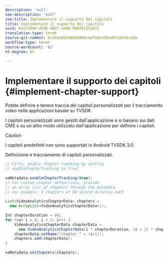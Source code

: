 ```yaml
---
description: 'null'
seo-description: 'null'
seo-title: Implementare il supporto dei capitoli
title: Implementare il supporto dei capitoli
uuid: 6e2c3994-d28b-489f-ae60-9b876125a871
translation-type: tm+mt
source-git-commit: bc35da8b258056809ceaf18e33bed631047bc81b
workflow-type: tm+mt
source-wordcount: '62'
ht-degree: 0%

---
```



# Implementare il supporto dei capitoli {#implement-chapter-support}

Potete definire e tenere traccia dei capitoli *personalizzati* per il tracciamento video nelle applicazioni basate su TVSDK.

I capitoli personalizzati sono gestiti dall&#39;applicazione e si basano sui dati CMS o su un altro modo utilizzato dall&#39;applicazione per definire i capitoli.

>[!CAUTION]
>
>I capitoli predefiniti non sono supportati in Android TVSDK 3.0.

Definizione e tracciamento di capitoli personalizzati.

```java
// First, enable chapter tracking by setting   
// enableChapterTracking to true: 
 
vaMetadata.enableChapterTracking(true); 
// For custom chapter definitions, provide  
// an array list of chapters through the metadata. 
// For example: 3 chapters of 60 second duration each 
 
List<VideoAnalyticsChapterData> chapters =  
  new ArrayList<VideoAnalyticsChapterData>(); 
 
Int chapterDuration = 60; 
for (var i = 0; i < 3; i++) { 
    VideoAnalyticsChapterData chapterData =  
      new VideoAnalyticsChapterData(i * chapterDuration, (i + 1) * chapterDuration);  
    chapterData.setName("chapter_" + (i+1)); 
    chapters.add(chapterData); 
} 
 
vaMetadata.setChapters(chapters); 
```
